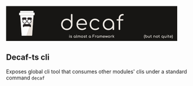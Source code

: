 ![Banner](./workdocs/assets/Banner.png)

## Decaf-ts cli

Exposes global cli tool that consumes other modules' clis under a standard command `decaf`